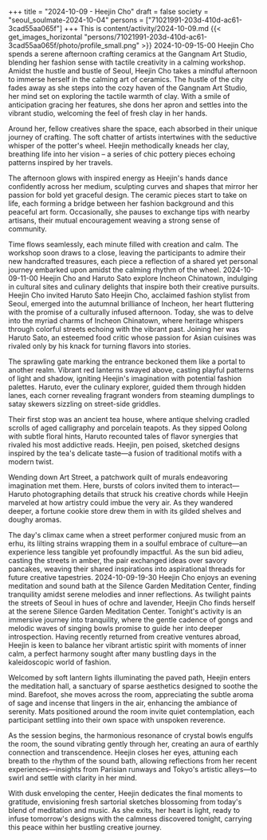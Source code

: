 +++
title = "2024-10-09 - Heejin Cho"
draft = false
society = "seoul_soulmate-2024-10-04"
persons = ["71021991-203d-410d-ac61-3cad55aa065f"]
+++
This is content/activity/2024-10-09.md
{{< get_images_horizontal "persons/71021991-203d-410d-ac61-3cad55aa065f/photo/profile_small.png" >}}
2024-10-09-15-00
Heejin Cho spends a serene afternoon crafting ceramics at the Gangnam Art Studio, blending her fashion sense with tactile creativity in a calming workshop.
Amidst the hustle and bustle of Seoul, Heejin Cho takes a mindful afternoon to immerse herself in the calming art of ceramics. The hustle of the city fades away as she steps into the cozy haven of the Gangnam Art Studio, her mind set on exploring the tactile warmth of clay. With a smile of anticipation gracing her features, she dons her apron and settles into the vibrant studio, welcoming the feel of fresh clay in her hands.

Around her, fellow creatives share the space, each absorbed in their unique journey of crafting. The soft chatter of artists intertwines with the seductive whisper of the potter's wheel. Heejin methodically kneads her clay, breathing life into her vision – a series of chic pottery pieces echoing patterns inspired by her travels.

The afternoon glows with inspired energy as Heejin's hands dance confidently across her medium, sculpting curves and shapes that mirror her passion for bold yet graceful design. The ceramic pieces start to take on life, each forming a bridge between her fashion background and this peaceful art form. Occasionally, she pauses to exchange tips with nearby artisans, their mutual encouragement weaving a strong sense of community.

Time flows seamlessly, each minute filled with creation and calm. The workshop soon draws to a close, leaving the participants to admire their new handcrafted treasures, each piece a reflection of a shared yet personal journey embarked upon amidst the calming rhythm of the wheel.
2024-10-09-11-00
Heejin Cho and Haruto Sato explore Incheon Chinatown, indulging in cultural sites and culinary delights that inspire both their creative pursuits.
Heejin Cho invited Haruto Sato
Heejin Cho, acclaimed fashion stylist from Seoul, emerged into the autumnal brilliance of Incheon, her heart fluttering with the promise of a culturally infused afternoon. Today, she was to delve into the myriad charms of Incheon Chinatown, where heritage whispers through colorful streets echoing with the vibrant past. Joining her was Haruto Sato, an esteemed food critic whose passion for Asian cuisines was rivaled only by his knack for turning flavors into stories.

The sprawling gate marking the entrance beckoned them like a portal to another realm. Vibrant red lanterns swayed above, casting playful patterns of light and shadow, igniting Heejin's imagination with potential fashion palettes. Haruto, ever the culinary explorer, guided them through hidden lanes, each corner revealing fragrant wonders from steaming dumplings to satay skewers sizzling on street-side griddles.

Their first stop was an ancient tea house, where antique shelving cradled scrolls of aged calligraphy and porcelain teapots. As they sipped Oolong with subtle floral hints, Haruto recounted tales of flavor synergies that rivaled his most addictive reads. Heejin, pen poised, sketched designs inspired by the tea's delicate taste—a fusion of traditional motifs with a modern twist.

Wending down Art Street, a patchwork quilt of murals endeavoring imagination met them. Here, bursts of colors invited them to interact—Haruto photographing details that struck his creative chords while Heejin marveled at how artistry could imbue the very air. As they wandered deeper, a fortune cookie store drew them in with its gilded shelves and doughy aromas.

The day's climax came when a street performer conjured music from an erhu, its lilting strains wrapping them in a soulful embrace of culture—an experience less tangible yet profoundly impactful. As the sun bid adieu, casting the streets in amber, the pair exchanged ideas over savory pancakes, weaving their shared inspirations into aspirational threads for future creative tapestries.
2024-10-09-19-30
Heejin Cho enjoys an evening meditation and sound bath at the Silence Garden Meditation Center, finding tranquility amidst serene melodies and inner reflections.
As twilight paints the streets of Seoul in hues of ochre and lavender, Heejin Cho finds herself at the serene Silence Garden Meditation Center. Tonight's activity is an immersive journey into tranquility, where the gentle cadence of gongs and melodic waves of singing bowls promise to guide her into deeper introspection. Having recently returned from creative ventures abroad, Heejin is keen to balance her vibrant artistic spirit with moments of inner calm, a perfect harmony sought after many bustling days in the kaleidoscopic world of fashion.

Welcomed by soft lantern lights illuminating the paved path, Heejin enters the meditation hall, a sanctuary of sparse aesthetics designed to soothe the mind. Barefoot, she moves across the room, appreciating the subtle aroma of sage and incense that lingers in the air, enhancing the ambiance of serenity. Mats positioned around the room invite quiet contemplation, each participant settling into their own space with unspoken reverence.

As the session begins, the harmonious resonance of crystal bowls engulfs the room, the sound vibrating gently through her, creating an aura of earthly connection and transcendence. Heejin closes her eyes, attuning each breath to the rhythm of the sound bath, allowing reflections from her recent experiences—insights from Parisian runways and Tokyo's artistic alleys—to swirl and settle with clarity in her mind.

With dusk enveloping the center, Heejin dedicates the final moments to gratitude, envisioning fresh sartorial sketches blossoming from today's blend of meditation and music. As she exits, her heart is light, ready to infuse tomorrow's designs with the calmness discovered tonight, carrying this peace within her bustling creative journey.
